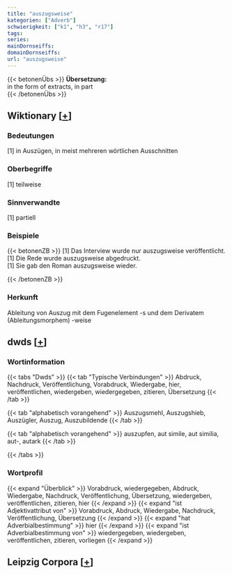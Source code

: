 ```yaml
---
title: "auszugsweise"
kategorien: ["Adverb"]
schwierigkeit: ["k1", "h3", "r17"]
tags:
series:
mainDornseiffs:
domainDornseiffs:
url: "auszugsweise"
---
```


{{< betonenÜbs >}}
**Übersetzung:**  
in the form of extracts, in part  
{{< /betonenÜbs >}}

## Wiktionary [[+](https://de.wiktionary.org/wiki/auszugsweise)]

### Bedeutungen
[1] in Auszügen, in meist mehreren wörtlichen Ausschnitten  

### Oberbegriffe
[1] teilweise  

### Sinnverwandte
[1] partiell  

### Beispiele
{{< betonenZB >}}
[1] Das Interview wurde nur auszugsweise veröffentlicht.  
[1] Die Rede wurde auszugsweise abgedruckt.  
[1] Sie gab den Roman auszugsweise wieder.  

{{< /betonenZB >}}
### Herkunft
Ableitung von Auszug mit dem Fugenelement -s und dem Derivatem (Ableitungsmorphem) -weise  



## dwds [[+](https://www.dwds.de/wb/auszugsweise)]

### Wortinformation
{{< tabs "Dwds" >}}
{{< tab "Typische Verbindungen" >}}
Abdruck, Nachdruck, Veröffentlichung, Vorabdruck, Wiedergabe, hier, veröffentlichen, wiedergeben, wiedergegeben, zitieren, Übersetzung
{{< /tab >}}

{{< tab "alphabetisch vorangehend" >}}
Auszugsmehl, Auszugshieb, Auszügler, Auszug, Auszubildende
{{< /tab >}}

{{< tab "alphabetisch vorangehend" >}}
auszupfen, aut simile, aut similia, aut-, autark
{{< /tab >}}

{{< /tabs >}}

### Wortprofil
{{< expand "Überblick" >}} Vorabdruck, wiedergegeben, Abdruck, Wiedergabe, Nachdruck, Veröffentlichung, Übersetzung, wiedergeben, veröffentlichen, zitieren, hier {{< /expand >}}
{{< expand "ist Adjektivattribut von" >}} Vorabdruck, Abdruck, Wiedergabe, Nachdruck, Veröffentlichung, Übersetzung {{< /expand >}}
{{< expand "hat Adverbialbestimmung" >}} hier {{< /expand >}}
{{< expand "ist Adverbialbestimmung von" >}} wiedergegeben, wiedergeben, veröffentlichen, zitieren, vorliegen {{< /expand >}}

## Leipzig Corpora [[+](https://corpora.uni-leipzig.de/en/res?word=auszugsweise&corpusId=deu_newscrawl-public_2018)]

